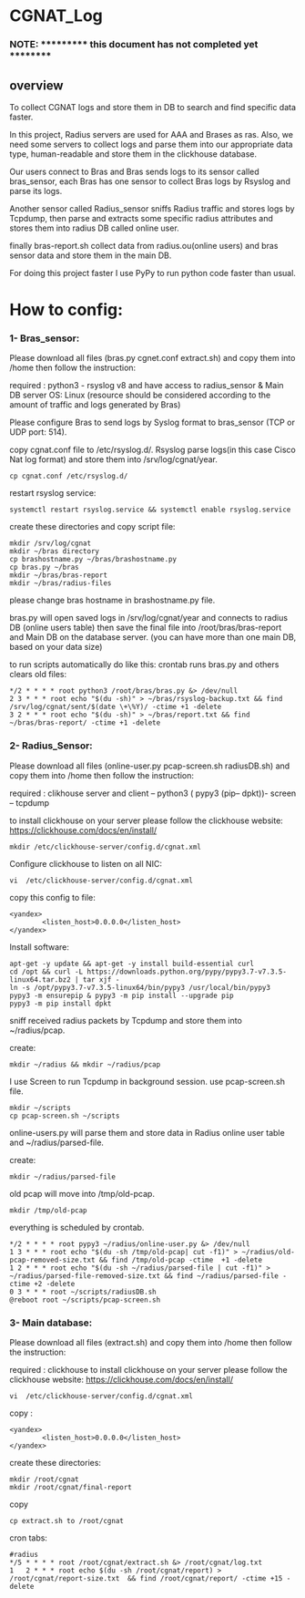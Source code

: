 # CGNAT_Log

### NOTE: ********* this document has not completed yet ********
## overview

To collect CGNAT logs and store them in DB to search and find specific data faster.

In this project, Radius servers are used for AAA and Brases as ras. Also, we need some servers to collect logs and parse them into our appropriate data type, human-readable and store them in the clickhouse database.

Our users connect to Bras and Bras sends logs to its sensor called bras_sensor, each Bras has one sensor to collect Bras logs by Rsyslog and parse its logs.

Another sensor called Radius_sensor sniffs Radius traffic and stores logs by Tcpdump, then parse and extracts some specific radius attributes and stores them into radius DB called online user.

finally bras-report.sh collect data from radius.ou(online users) and bras sensor data and store them in the main DB.

For doing this project faster I use PyPy to run python code faster than usual.

# How to config:

### 1- Bras_sensor:
Please download all files (bras.py cgnet.conf extract.sh) and copy them into /home then follow the instruction:

required : python3 - rsyslog v8 and have access to radius_sensor & Main DB server
OS: Linux (resource should be considered according to the amount of traffic and logs generated by Bras)

Please configure Bras to send logs by Syslog format to bras_sensor (TCP or UDP port: 514). 

copy cgnat.conf file to /etc/rsyslog.d/.
Rsyslog parse logs(in this case Cisco Nat log format) and store them into /srv/log/cgnat/year.
```
cp cgnat.conf /etc/rsyslog.d/
```
restart rsyslog service:
```
systemctl restart rsyslog.service && systemctl enable rsyslog.service
```
create these directories and copy script file:
```
mkdir /srv/log/cgnat 
mkdir ~/bras directory 
cp brashostname.py ~/bras/brashostname.py 
cp bras.py ~/bras
mkdir ~/bras/bras-report 
mkdir ~/bras/radius-files
```
please change bras hostname in brashostname.py file. 

bras.py will open saved logs in  /srv/log/cgnat/year and connects to radius DB (online users table) then save the final file into /root/bras/bras-report and Main DB on the database server. (you can have more than one main DB, based on your data size)

to run scripts automatically do like this:
crontab runs bras.py and others clears old files:
```
*/2 * * * * root python3 /root/bras/bras.py &> /dev/null
2 3 * * * root echo "$(du -sh)" > ~/bras/rsyslog-backup.txt && find /srv/log/cgnat/sent/$(date \+\%Y)/ -ctime +1 -delete
3 2 * * * root echo "$(du -sh)" > ~/bras/report.txt && find ~/bras/bras-report/ -ctime +1 -delete
```
### 2- Radius_Sensor:

Please download all files (online-user.py pcap-screen.sh radiusDB.sh) and copy them into /home then follow the instruction:

required : clikhouse server and client – python3 ( pypy3 (pip– dpkt))- screen – tcpdump

to install clickhouse on your server please follow the clickhouse website: https://clickhouse.com/docs/en/install/
```
mkdir /etc/clickhouse-server/config.d/cgnat.xml
```
Configure clickhouse to listen on all NIC:
```
vi  /etc/clickhouse-server/config.d/cgnat.xml
```
copy this config to file:
```
<yandex>
        <listen_host>0.0.0.0</listen_host>
</yandex>
```
Install software:
```
apt-get -y update && apt-get -y install build-essential curl
cd /opt && curl -L https://downloads.python.org/pypy/pypy3.7-v7.3.5-linux64.tar.bz2 | tar xjf -
ln -s /opt/pypy3.7-v7.3.5-linux64/bin/pypy3 /usr/local/bin/pypy3
pypy3 -m ensurepip & pypy3 -m pip install --upgrade pip
pypy3 -m pip install dpkt
```
sniff received radius packets by Tcpdump and store them into ~/radius/pcap.

create:
```
mkdir ~/radius && mkdir ~/radius/pcap 
```
I use Screen to run Tcpdump in background session. use pcap-screen.sh file.
```
mkdir ~/scripts 
cp pcap-screen.sh ~/scripts
```
online-users.py will parse them and store data in Radius online user table and ~/radius/parsed-file.

create:
```
mkdir ~/radius/parsed-file
```
old pcap will move into /tmp/old-pcap.
```
mkdir /tmp/old-pcap 
````
everything is scheduled by crontab.
```
*/2 * * * * root pypy3 ~/radius/online-user.py &> /dev/null
1 3 * * * root echo "$(du -sh /tmp/old-pcap| cut -f1)" > ~/radius/old-pcap-removed-size.txt && find /tmp/old-pcap -ctime  +1 -delete
1 2 * * * root echo "$(du -sh ~/radius/parsed-file | cut -f1)" > ~/radius/parsed-file-removed-size.txt && find ~/radius/parsed-file -ctime +2 -delete
0 3 * * * root ~/scripts/radiusDB.sh
@reboot root ~/scripts/pcap-screen.sh
```


### 3- Main database:

Please download all files (extract.sh) and copy them into /home then follow the instruction:

required :  clickhouse 
to install clickhouse on your server please follow the clickhouse website: https://clickhouse.com/docs/en/install/
```
vi  /etc/clickhouse-server/config.d/cgnat.xml
```
copy :
```
<yandex>
        <listen_host>0.0.0.0</listen_host>
</yandex>
```
create these directories:
```
mkdir /root/cgnat
mkdir /root/cgnat/final-report 
```
copy 
```
cp extract.sh to /root/cgnat
```
cron tabs:
```
#radius
*/5 * * * * root /root/cgnat/extract.sh &> /root/cgnat/log.txt
1   2 * * * root echo $(du -sh /root/cgnat/report) > /root/cgnat/report-size.txt  && find /root/cgnat/report/ -ctime +15 -delete
```
